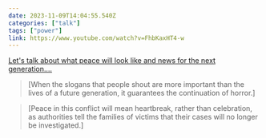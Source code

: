 ```yaml
---
date: 2023-11-09T14:04:55.540Z
categories: ["talk"]
tags: ["power"]
link: https://www.youtube.com/watch?v=FhbKaxHT4-w
---
```

[Let's talk about what peace will look like and news for the next generation....](https://www.youtube.com/watch?v=FhbKaxHT4-w)

> [When the slogans that people shout are more important than the lives of a future generation, it guarantees the continuation of horror.]

> [Peace in this conflict will mean heartbreak, rather than celebration, as authorities tell the families of victims that their cases will no longer be investigated.]
